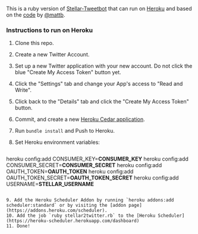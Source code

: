 This is a ruby version of [Stellar-Tweetbot](https://github.com/mikeindustries/Stellar-Tweetbot) that can run on [Heroku](http://www.heroku.com/) and based on the [code](https://github.com/mattb/flotsam/tree/master/stellar2twitter) by [@mattb](https://github.com/mattb/).

### Instructions to run on Heroku

1. Clone this repo.
2. Create a new Twitter Account.
3. Set up a new Twitter application with your new account. Do not click the blue "Create My Access Token" button yet.
4. Click the "Settings" tab and change your App's access to "Read and Write".
5. Click back to the "Details" tab and click the "Create My Access Token" button.
6. Commit, and create a new [Heroku Cedar application](https://devcenter.heroku.com/articles/ruby#deploy_to_herokucedar).
7. Run `bundle install` and Push to Heroku.
8. Set Heroku environment variables:

    ```bash
heroku config:add CONSUMER_KEY=__CONSUMER_KEY__
heroku config:add CONSUMER_SECRET=__CONSUMER_SECRET__
heroku config:add OAUTH_TOKEN=__OAUTH_TOKEN__
heroku config:add OAUTH_TOKEN_SECRET=__OAUTH_TOKEN_SECRET__
heroku config:add USERNAME=__STELLAR_USERNAME__
```

9. Add the Heroku Scheduler Addon by running `heroku addons:add scheduler:standard` or by visiting the [addon page](https://addons.heroku.com/scheduler).
10. Add the job `ruby stellar2twitter.rb` to the [Heroku Scheduler](https://heroku-scheduler.herokuapp.com/dashboard)
11. Done!
